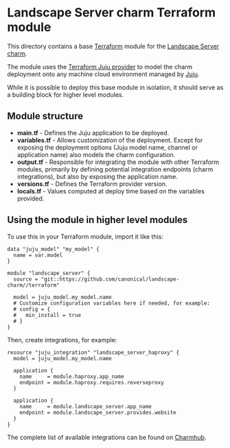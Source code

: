 # Landscape Server charm Terraform module

This directory contains a base [Terraform][Terraform] module for the [Landscape Server charm][Landscape Server charm].

The module uses the [Terraform Juju provider][Terraform Juju provider] to model the charm deployment onto any machine cloud environment managed by [Juju][Juju].

While it is possible to deploy this base module in isolation, it should serve as a building block for higher level modules.

## Module structure

- **main.tf** - Defines the Juju application to be deployed.
- **variables.tf** - Allows customization of the deployment. Except for exposing the deployment
  options (Juju model name, channel or application name) also models the charm configuration.
- **output.tf** - Responsible for integrating the module with other Terraform modules, primarily
  by defining potential integration endpoints (charm integrations), but also by exposing
  the application name.
- **versions.tf** - Defines the Terraform provider version.
- **locals.tf** - Values computed at deploy time based on the variables provided.

## Using the module in higher level modules

To use this in your Terraform module, import it like this:

```hcl
data "juju_model" "my_model" {
  name = var.model
}

module "landscape_server" {
  source = "git::https://github.com/canonical/landscape-charm//terraform"
  
  model = juju_model.my_model.name
  # Customize configuration variables here if needed, for example:
  # config = {
  #   min_install = true
  # }
}
```

Then, create integrations, for example:

```hcl
resource "juju_integration" "landscape_server_haproxy" {
  model = juju_model.my_model.name
  
  application {
    name     = module.haproxy.app_name
    endpoint = module.haproxy.requires.reverseproxy
  }

  application {
    name     = module.landscape_server.app_name
    endpoint = module.landscape_server.provides.website
  }
}
```

The complete list of available integrations can be found on [Charmhub][integrations].

[Landscape Server charm]: https://charmhub.io/landscape-server?channel=latest-stable/edge
[Integrations]: https://charmhub.io/landscape-server/integrations?channel=latest-stable/edge
[Juju]: https://juju.is
[Terraform]: https://developer.hashicorp.com/terraform
[Terraform Juju provider]: https://registry.terraform.io/providers/juju/juju/latest
